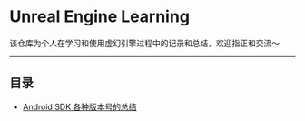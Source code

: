 # Unreal Engine Learning

该仓库为个人在学习和使用虚幻引擎过程中的记录和总结，欢迎指正和交流～

---

## 目录

+ [Android SDK 各种版本号的总结](docs/android_sdk_versions.md)

